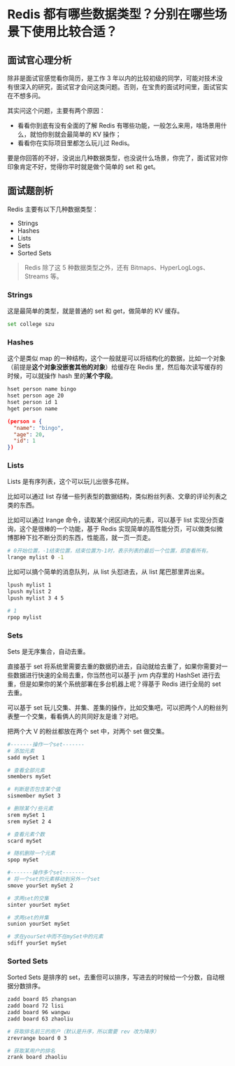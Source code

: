# Redis 都有哪些数据类型？分别在哪些场景下使用比较合适？



## 面试官心理分析

除非是面试官感觉看你简历，是工作 3 年以内的比较初级的同学，可能对技术没有很深入的研究，面试官才会问这类问题。否则，在宝贵的面试时间里，面试官实在不想多问。

其实问这个问题，主要有两个原因：

-   看看你到底有没有全面的了解 Redis 有哪些功能，一般怎么来用，啥场景用什么，就怕你别就会最简单的 KV 操作；
-   看看你在实际项目里都怎么玩儿过 Redis。

要是你回答的不好，没说出几种数据类型，也没说什么场景，你完了，面试官对你印象肯定不好，觉得你平时就是做个简单的 set 和 get。

## 面试题剖析

Redis 主要有以下几种数据类型：

-   Strings
-   Hashes
-   Lists
-   Sets
-   Sorted Sets

> Redis 除了这 5 种数据类型之外，还有 Bitmaps、HyperLogLogs、Streams 等。

### Strings

这是最简单的类型，就是普通的 set 和 get，做简单的 KV 缓存。

```bash
set college szu
```

### Hashes

这个是类似 map 的一种结构，这个一般就是可以将结构化的数据，比如一个对象（前提是**这个对象没嵌套其他的对象**）给缓存在 Redis 里，然后每次读写缓存的时候，可以就操作 hash 里的**某个字段**。

```bash
hset person name bingo
hset person age 20
hset person id 1
hget person name
```

```json
(person = {
  "name": "bingo",
  "age": 20,
  "id": 1
})
```

### Lists

Lists 是有序列表，这个可以玩儿出很多花样。

比如可以通过 list 存储一些列表型的数据结构，类似粉丝列表、文章的评论列表之类的东西。

比如可以通过 lrange 命令，读取某个闭区间内的元素，可以基于 list 实现分页查询，这个是很棒的一个功能，基于 Redis 实现简单的高性能分页，可以做类似微博那种下拉不断分页的东西，性能高，就一页一页走。

```bash
# 0开始位置，-1结束位置，结束位置为-1时，表示列表的最后一个位置，即查看所有。
lrange mylist 0 -1
```

比如可以搞个简单的消息队列，从 list 头怼进去，从 list 尾巴那里弄出来。

```bash
lpush mylist 1
lpush mylist 2
lpush mylist 3 4 5

# 1
rpop mylist
```

### Sets

Sets 是无序集合，自动去重。

直接基于 set 将系统里需要去重的数据扔进去，自动就给去重了，如果你需要对一些数据进行快速的全局去重，你当然也可以基于 jvm 内存里的 HashSet 进行去重，但是如果你的某个系统部署在多台机器上呢？得基于 Redis 进行全局的 set 去重。

可以基于 set 玩儿交集、并集、差集的操作，比如交集吧，可以把两个人的粉丝列表整一个交集，看看俩人的共同好友是谁？对吧。

把两个大 V 的粉丝都放在两个 set 中，对两个 set 做交集。

```bash
#-------操作一个set-------
# 添加元素
sadd mySet 1

# 查看全部元素
smembers mySet

# 判断是否包含某个值
sismember mySet 3

# 删除某个/些元素
srem mySet 1
srem mySet 2 4

# 查看元素个数
scard mySet

# 随机删除一个元素
spop mySet

#-------操作多个set-------
# 将一个set的元素移动到另外一个set
smove yourSet mySet 2

# 求两set的交集
sinter yourSet mySet

# 求两set的并集
sunion yourSet mySet

# 求在yourSet中而不在mySet中的元素
sdiff yourSet mySet
```

### Sorted Sets

Sorted Sets 是排序的 set，去重但可以排序，写进去的时候给一个分数，自动根据分数排序。

```bash
zadd board 85 zhangsan
zadd board 72 lisi
zadd board 96 wangwu
zadd board 63 zhaoliu

# 获取排名前三的用户（默认是升序，所以需要 rev 改为降序）
zrevrange board 0 3

# 获取某用户的排名
zrank board zhaoliu
```

